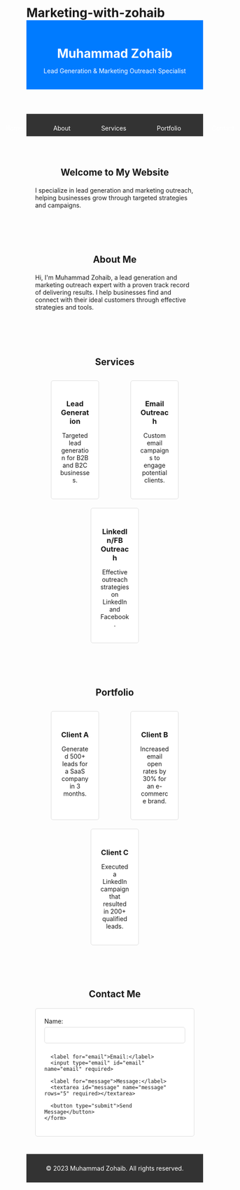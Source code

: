 # Marketing-with-zohaib <!DOCTYPE html>
<html lang="en">
<head>
  <meta charset="UTF-8">
  <meta name="viewport" content="width=device-width, initial-scale=1.0">
  <title>Marketing-with-zohaib - Lead Generation & Marketing Outreach</title>
  <style>
    /* Basic Reset */
    * {
      margin: 0;
      padding: 0;
      box-sizing: border-box;
    }

    body {
      font-family: Arial, sans-serif;
      line-height: 1.6;
      background-color: #f4f4f4;
      color: #333;
    }

    /* Header */
    header {
      background: #007BFF;
      color: #fff;
      padding: 20px 0;
      text-align: center;
    }

    header h1 {
      margin-bottom: 10px;
    }

    /* Navigation */
    nav {
      display: flex;
      justify-content: center;
      background: #333;
    }

    nav ul {
      list-style: none;
      display: flex;
    }

    nav ul li {
      margin: 0 15px;
    }

    nav ul li a {
      color: #fff;
      text-decoration: none;
      padding: 10px 20px;
      display: block;
    }

    nav ul li a:hover {
      background: #007BFF;
    }

    /* Sections */
    section {
      padding: 20px;
      margin: 20px 0;
    }

    section h2 {
      margin-bottom: 20px;
      text-align: center;
    }

    /* Services */
    .services-container {
      display: flex;
      justify-content: space-around;
      flex-wrap: wrap;
    }

    .service {
      background: #fff;
      padding: 20px;
      margin: 10px;
      border: 1px solid #ddd;
      border-radius: 5px;
      width: 30%;
      text-align: center;
    }

    /* Portfolio */
    .portfolio-container {
      display: flex;
      justify-content: space-around;
      flex-wrap: wrap;
    }

    .portfolio-item {
      background: #fff;
      padding: 20px;
      margin: 10px;
      border: 1px solid #ddd;
      border-radius: 5px;
      width: 30%;
      text-align: center;
    }

    /* Contact Form */
    form {
      max-width: 600px;
      margin: 0 auto;
      background: #fff;
      padding: 20px;
      border: 1px solid #ddd;
      border-radius: 5px;
    }

    form label {
      display: block;
      margin-bottom: 5px;
    }

    form input, form textarea {
      width: 100%;
      padding: 10px;
      margin-bottom: 10px;
      border: 1px solid #ddd;
      border-radius: 5px;
    }

    form button {
      background: #007BFF;
      color: #fff;
      border: none;
      padding: 10px 20px;
      cursor: pointer;
      border-radius: 5px;
    }

    form button:hover {
      background: #0056b3;
    }

    /* Footer */
    footer {
      background: #333;
      color: #fff;
      text-align: center;
      padding: 10px 0;
      margin-top: 20px;
    }
  </style>
</head>
<body>
  <!-- Header -->
  <header>
    <h1>Muhammad Zohaib</h1>
    <p>Lead Generation & Marketing Outreach Specialist</p>
  </header>

  <!-- Navigation -->
  <nav>
    <ul>
      <li><a href="#home">Home</a></li>
      <li><a href="#about">About</a></li>
      <li><a href="#services">Services</a></li>
      <li><a href="#portfolio">Portfolio</a></li>
      <li><a href="#contact">Contact</a></li>
    </ul>
  </nav>

  <!-- Home Section -->
  <section id="home">
    <h2>Welcome to My Website</h2>
    <p>I specialize in lead generation and marketing outreach, helping businesses grow through targeted strategies and campaigns.</p>
  </section>

  <!-- About Section -->
  <section id="about">
    <h2>About Me</h2>
    <p>Hi, I'm Muhammad Zohaib, a lead generation and marketing outreach expert with a proven track record of delivering results. I help businesses find and connect with their ideal customers through effective strategies and tools.</p>
  </section>

  <!-- Services Section -->
  <section id="services">
    <h2>Services</h2>
    <div class="services-container">
      <div class="service">
        <h3>Lead Generation</h3>
        <p>Targeted lead generation for B2B and B2C businesses.</p>
      </div>
      <div class="service">
        <h3>Email Outreach</h3>
        <p>Custom email campaigns to engage potential clients.</p>
      </div>
      <div class="service">
        <h3>LinkedIn/FB Outreach</h3>
        <p>Effective outreach strategies on LinkedIn and Facebook.</p>
      </div>
    </div>
  </section>

  <!-- Portfolio Section -->
  <section id="portfolio">
    <h2>Portfolio</h2>
    <div class="portfolio-container">
      <div class="portfolio-item">
        <h3>Client A</h3>
        <p>Generated 500+ leads for a SaaS company in 3 months.</p>
      </div>
      <div class="portfolio-item">
        <h3>Client B</h3>
        <p>Increased email open rates by 30% for an e-commerce brand.</p>
      </div>
      <div class="portfolio-item">
        <h3>Client C</h3>
        <p>Executed a LinkedIn campaign that resulted in 200+ qualified leads.</p>
      </div>
    </div>
  </section>

  <!-- Contact Section -->
  <section id="contact">
    <h2>Contact Me</h2>
    <form action="#" method="post">
      <label for="name">Name:</label>
      <input type="text" id="name" name="name" required>

      <label for="email">Email:</label>
      <input type="email" id="email" name="email" required>

      <label for="message">Message:</label>
      <textarea id="message" name="message" rows="5" required></textarea>

      <button type="submit">Send Message</button>
    </form>
  </section>

  <!-- Footer -->
  <footer>
    <p>&copy; 2023 Muhammad Zohaib. All rights reserved.</p>
  </footer>
</body>
</html>
